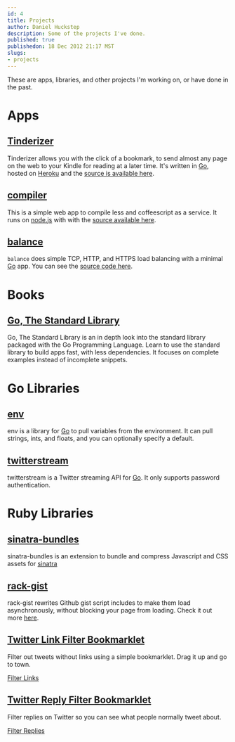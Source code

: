 ```yaml
--- 
id: 4
title: Projects
author: Daniel Huckstep
description: Some of the projects I've done.
published: true
publishedon: 18 Dec 2012 21:17 MST
slugs: 
- projects
---
```

These are apps, libraries, and other projects I'm working on, or have done in the past.

# Apps

## [Tinderizer](http://Tinderizer.com/)

Tinderizer allows you with the click of a bookmark, to send almost any
page on the web to your Kindle for reading at a later time. It's written in [Go](http://golang.org/), hosted on [Heroku](http://heroku.com/) and the [source is available here](https://github.com/darkhelmet/ForrestFire).

## [compiler](http://compiler.herokuapp.com/)

This is a simple web app to compile less and coffeescript as a
service. It runs on [node.js](http://nodejs.org/) with with the [source available here](https://github.com/darkhelmet/compiler).

## [balance](https://github.com/darkhelmet/balance/releases)

`balance` does simple TCP, HTTP, and HTTPS load balancing with a minimal [Go](http://golang.org/) app. You can see the [source code here](https://github.com/darkhelmet/balance).

# Books

## [Go, The Standard Library](http://thestandardlibrary.com/go.html)

Go, The Standard Library is an in depth look into the standard library packaged with the Go Programming Language. Learn to use the standard library to build apps fast, with less dependencies. It focuses on complete examples instead of incomplete snippets.

# Go Libraries

## [env](https://github.com/darkhelmet/env)

env is a library for [Go](http://golang.org/) to pull variables from
the environment. It can pull strings, ints, and floats, and you can
optionally specify a default.

## [twitterstream](https://github.com/darkhelmet/twitterstream)

twitterstream is a Twitter streaming API for [Go](http://golang.org/). It only supports password authentication.

# Ruby Libraries

## [sinatra-bundles](https://github.com/darkhelmet/sinatra-bundles)

sinatra-bundles is an extension to bundle and compress Javascript and
CSS assets for [sinatra](http://www.sinatrarb.com/)

## [rack-gist](https://github.com/darkhelmet/rack-gist)

rack-gist rewrites Github gist script includes to make them load
asynchronously, without blocking your page from loading. Check it out more [here](http://blog.darkhax.com/2010/07/16/rack-gist-the-gists-are-now-diamonds).

## [Twitter Link Filter Bookmarklet](https://gist.github.com/2647177)

Filter out tweets without links using a simple bookmarklet. Drag it up
and go to town.

<a href="javascript:(function() {
  setInterval(function() {
    $('#stream-items-id .stream-item:not(:has(a.twitter-timeline-link))').fadeOut(function() {
      $(this).remove();
    });
  }, 1000);
})();">Filter Links</a>

## [Twitter Reply Filter Bookmarklet](https://gist.github.com/2647387)

Filter replies on Twitter so you can see what people normally tweet
about.

<a href="javascript:(function() {
  setInterval(function() {
    $('#stream-items-id .stream-item:has(.twitter-atreply)').each(function(i, e) {
        var $e = $(e);
        var firstChild = $($e.find('.js-tweet-text').get(0).childNodes[0]);
        if (firstChild.is('a.twitter-atreply')) {
            $e.fadeOut(function() {
                $(this).remove();
            });
        }
    });
  }, 1000);
})();">Filter Replies</a>
